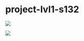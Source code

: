 # project-lvl1-s132

<a href="https://codeclimate.com/github/arctikbear/project-lvl1-s132/maintainability"><img src="https://api.codeclimate.com/v1/badges/8af329c4340898930c67/maintainability" /></a>

<a href="https://codeclimate.com/github/arctikbear/project-lvl1-s132/test_coverage"><img src="https://api.codeclimate.com/v1/badges/8af329c4340898930c67/test_coverage" /></a>

